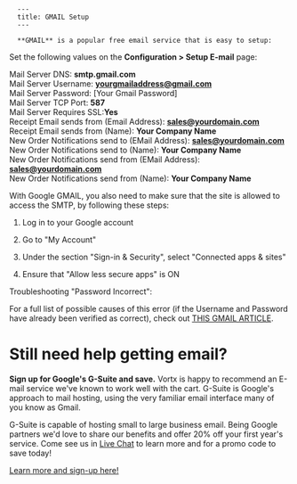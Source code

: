 
      ---
      title: GMAIL Setup
      ---

      **GMAIL** is a popular free email service that is easy to setup:  
  
Set the following values on the **Configuration > Setup E-mail** page:

Mail Server DNS: **smtp.gmail.com**  
Mail Server Username: **yourgmailaddress@gmail.com**  
Mail Server Password: \[Your Gmail Password\]  
Mail Server TCP Port: **587**  
Mail Server Requires SSL:**Yes**  
Receipt Email sends from (Email Address): **sales@yourdomain.com**  
Receipt Email sends from (Name): **Your Company Name**  
New Order Notifications send to (EMail Address): **sales@yourdomain.com**  
New Order Notifications send to (Name): **Your Company Name**  
New Order Notifications send from (EMail Address): **sales@yourdomain.com**  
New Order Notifications send from (Name): **Your Company Name**

With Google GMAIL, you also need to make sure that the site is allowed to access the SMTP, by following these steps:

1) Log in to your Google account

2) Go to "My Account"

3) Under the section "Sign-in & Security", select "Connected apps & sites"

4) Ensure that "Allow less secure apps" is ON

Troubleshooting "Password Incorrect":

For a full list of possible causes of this error (if the Username and Password have already been verified as correct), check out [THIS GMAIL ARTICLE](https://support.google.com/accounts/answer/6009563?hl=en).

  

Still need help getting email?
==============================

**Sign up for Google's G-Suite and save.** Vortx is happy to recommend an E-mail service we've known to work well with the cart. G-Suite is Google's approach to mail hosting, using the very familiar email interface many of you know as Gmail.

G-Suite is capable of hosting small to large business email. Being Google partners we'd love to share our benefits and offer 20% off your first year's service. Come see us in [Live Chat](https://vortx.whoson.com/chat/chatstart.htm?domain=www.aspdotnetstorefront.com&timestamp=1488911175254&session=947-1481588721972) to learn more and for a promo code to save today!

[Learn more and sign-up here!](https://goo.gl/h6sqMd)
      